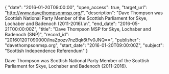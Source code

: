 {
  "date": "2016-01-20T09:00:00", 
  "open_access": true, 
  "target_url": "http://www.davethompsonmsp.org/", 
  "description": "Dave Thompson was Scottish National Party Member of the Scottish Parliament for Skye, Lochaber and Badenoch (2011-2016).\n", 
  "end_date": "2016-05-21T00:00:00Z", 
  "title": "Dave Thompson MSP for Skye, Lochaber and Badenoch (SNP)", 
  "record_id": "20160120T090000/lnaZpozv7nzBqk6tFv0JNQ==", 
  "publisher": "davethompsonmsp.org", 
  "start_date": "2016-01-20T09:00:00Z", 
  "subject": "Scottish Independence Referendum"
}

Dave Thompson was Scottish National Party Member of the Scottish Parliament for Skye, Lochaber and Badenoch (2011-2016).

